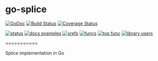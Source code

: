 go-splice
=========

[![GoDoc](https://godoc.org/github.com/creack/go-splice?status.png)](https://godoc.org/github.com/creack/go-splice)
[![Build Status](https://travis-ci.org/creack/go-splice.png)](https://travis-ci.org/creack/go-splice)
[![Coverage Status](https://coveralls.io/repos/creack/go-splice/badge.png?branch=master)](https://coveralls.io/r/creack/go-splice?branch=master)

[![status](https://sourcegraph.com/api/repos/github.com/creack/go-splice/badges/status.png)](https://sourcegraph.com/github.com/creack/go-splice)
[![docs examples](https://sourcegraph.com/api/repos/github.com/creack/go-splice/badges/docs-examples.png)](https://sourcegraph.com/github.com/creack/go-splice)
[![xrefs](https://sourcegraph.com/api/repos/github.com/creack/go-splice/badges/xrefs.png)](https://sourcegraph.com/github.com/creack/go-splice)
[![funcs](https://sourcegraph.com/api/repos/github.com/creack/go-splice/badges/funcs.png)](https://sourcegraph.com/github.com/creack/go-splice)
[![top func](https://sourcegraph.com/api/repos/github.com/creack/go-splice/badges/top-func.png)](https://sourcegraph.com/github.com/creack/go-splice)
[![library users](https://sourcegraph.com/api/repos/github.com/creack/go-splice/badges/library-users.png)](https://sourcegraph.com/github.com/creack/go-splice)

===========

Splice implementation in Go
